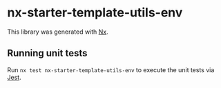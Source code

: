 # nx-starter-template-utils-env

This library was generated with [Nx](https://nx.dev).

## Running unit tests

Run `nx test nx-starter-template-utils-env` to execute the unit tests via [Jest](https://jestjs.io).
